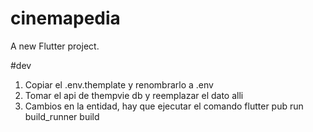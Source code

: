 # cinemapedia

A new Flutter project.

#dev

1. Copiar el .env.themplate y renombrarlo a .env
2. Tomar el api de thempvie db y reemplazar el dato alli
3. Cambios en la entidad, hay que ejecutar el comando 
    flutter pub run build_runner build
